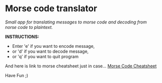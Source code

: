 # Morse code translator

*Small app for translating messages to morse code and decoding from norse code to plaintext.*

__INSTRUCTIONS:__
* Enter 'e' if you want to encode message,
* or 'd' if you want to decode message,
* or 'q' if you want to quit program

And here is link to morse cheatsheet just in case...
[Morse Code Cheatsheet](https://en.wikipedia.org/wiki/Morse_code#/media/File:International_Morse_Code.svg)

Have Fun ;)
